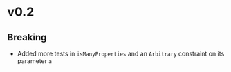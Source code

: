# v0.2

## Breaking

- Added more tests in `isManyProperties` and an `Arbitrary` constraint on its parameter `a`
